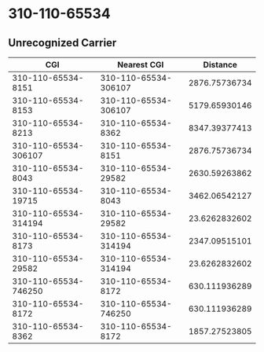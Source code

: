 # 310-110-65534
## Unrecognized Carrier


| CGI | Nearest CGI | Distance |
|-----|-------------|----------|
| 310-110-65534-8151 | 310-110-65534-306107 | 2876.75736734 |
| 310-110-65534-8153 | 310-110-65534-306107 | 5179.65930146 |
| 310-110-65534-8213 | 310-110-65534-8362 | 8347.39377413 |
| 310-110-65534-306107 | 310-110-65534-8151 | 2876.75736734 |
| 310-110-65534-8043 | 310-110-65534-29582 | 2630.59263862 |
| 310-110-65534-19715 | 310-110-65534-8043 | 3462.06542127 |
| 310-110-65534-314194 | 310-110-65534-29582 | 23.6262832602 |
| 310-110-65534-8173 | 310-110-65534-314194 | 2347.09515101 |
| 310-110-65534-29582 | 310-110-65534-314194 | 23.6262832602 |
| 310-110-65534-746250 | 310-110-65534-8172 | 630.111936289 |
| 310-110-65534-8172 | 310-110-65534-746250 | 630.111936289 |
| 310-110-65534-8362 | 310-110-65534-8172 | 1857.27523805 |
